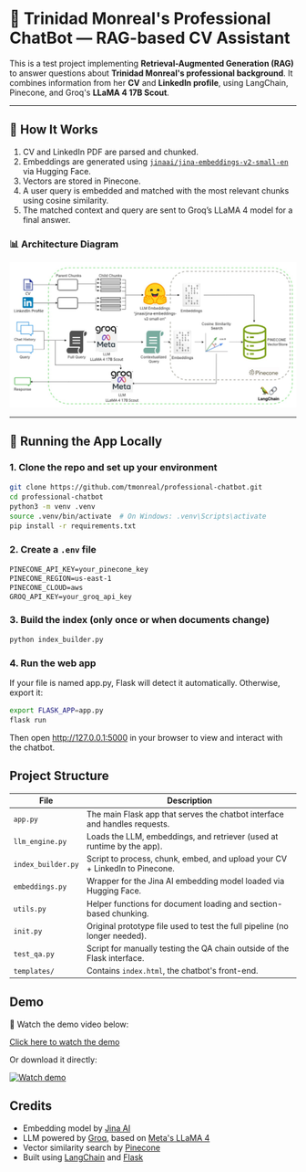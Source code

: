 # 💬 Trinidad Monreal's Professional ChatBot — RAG-based CV Assistant

This is a test project implementing **Retrieval-Augmented Generation (RAG)** to answer questions about **Trinidad Monreal's professional background**. It combines information from her **CV** and **LinkedIn profile**, using LangChain, Pinecone, and Groq's **LLaMA 4 17B Scout**.

---

## 🧠 How It Works

1. CV and LinkedIn PDF are parsed and chunked.
2. Embeddings are generated using [`jinaai/jina-embeddings-v2-small-en`](https://huggingface.co/jinaai/jina-embeddings-v2-small-en) via Hugging Face.
3. Vectors are stored in Pinecone.
4. A user query is embedded and matched with the most relevant chunks using cosine similarity.
5. The matched context and query are sent to Groq’s LLaMA 4 model for a final answer.

### 📊 Architecture Diagram

![RAG Diagram](static/diagram.jpg)

---

## 🚀 Running the App Locally

### 1. Clone the repo and set up your environment

```bash
git clone https://github.com/tmonreal/professional-chatbot.git
cd professional-chatbot
python3 -m venv .venv
source .venv/bin/activate  # On Windows: .venv\Scripts\activate
pip install -r requirements.txt
```

### 2. Create a `.env` file

```env
PINECONE_API_KEY=your_pinecone_key
PINECONE_REGION=us-east-1
PINECONE_CLOUD=aws
GROQ_API_KEY=your_groq_api_key
```

### 3. Build the index (only once or when documents change)

```bash
python index_builder.py
```

### 4. Run the web app

If your file is named app.py, Flask will detect it automatically. Otherwise, export it:

```bash
export FLASK_APP=app.py
flask run
```

Then open http://127.0.0.1:5000 in your browser to view and interact with the chatbot.


## Project Structure

| File               | Description                                                                 |
|--------------------|-----------------------------------------------------------------------------|
| `app.py`           | The main Flask app that serves the chatbot interface and handles requests.  |
| `llm_engine.py`    | Loads the LLM, embeddings, and retriever (used at runtime by the app).      |
| `index_builder.py` | Script to process, chunk, embed, and upload your CV + LinkedIn to Pinecone. |
| `embeddings.py`    | Wrapper for the Jina AI embedding model loaded via Hugging Face.            |
| `utils.py`         | Helper functions for document loading and section-based chunking.           |
| `init.py`          | Original prototype file used to test the full pipeline (no longer needed).  |
| `test_qa.py`       | Script for manually testing the QA chain outside of the Flask interface.    |
| `templates/`       | Contains `index.html`, the chatbot's front-end.                              |

## Demo

🎥 Watch the demo video below:

[Click here to watch the demo](demo/demo-chatbot.mp4)

Or download it directly:

[![Watch demo](https://img.icons8.com/ios-filled/50/video.png)](demo/demo-chatbot.mp4)

## Credits

- Embedding model by [Jina AI](https://huggingface.co/jinaai)
- LLM powered by [Groq](https://groq.com), based on [Meta's LLaMA 4](https://ai.meta.com/llama/)
- Vector similarity search by [Pinecone](https://www.pinecone.io)
- Built using [LangChain](https://www.langchain.com) and [Flask](https://flask.palletsprojects.com)
